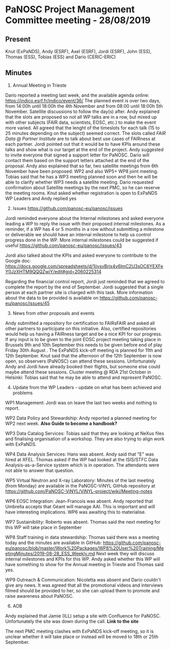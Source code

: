 PaNOSC Project Management Committee meeting - 28/08/2019
=======================================================================

Present
-------
Knut (ExPaNDS), Andy (ESRF), Axel (ESRF), Jordi (ESRF), John (ESS), Thomas (ESS), Tobias (ESS) and Dario (CERIC-ERIC)


Minutes
-------

1. Annual Meeting in Trieste

Dario reported a meeting last week, and the available agenda online: https://indico.esrf.fr/indico/event/36/
The planned event is over two days, from 14:00h until 18:00h the 4th November and from 08:00 until 18:00h 5th November. Satellite
discussions to follow the day(s) after.
Andy explained that the slots are proposed so not all WP talks are in a row, but mixed up with other subjects (FAIR data, scientists,
EOSC, etc.) to make the event more varied. 
All agreed that the lenght of the timeslots for each talk (15 to 25 minutes depending on the subject) seemed correct. The slots 
called *FAIR Data @ Partner Institute* are to talk about best use cases of FAIRness at each partner. 
Jordi pointed out that it would be to have KPIs around these talks and show what is our target at the end of the project.
Andy suggested to invite everyone that signed a support letter for PaNOSC. Dario will contact them based on the support letters 
attached at the end of the proposal.
Andy also explained that so far, two satellite meetings from 6th November have been proposed: WP2 and also WP5+ WP8 joint meeting.
Tobias said that he has a WP3 meeting planned soon and then he will be able to clarify whether WP3 needs a satellite meeting.
Dario requested confirmation about Satellite meetings by the next PMC, so he can reserve the meeting rooms.
Knut asked whether registration is open to ExPaNDS WP Leaders  and Andy replied yes


2. Issues https://github.com/panosc-eu/panosc/issues

Jordi reminded everyone about the Internal milestones and asked everyone leading a WP to reply the issue with their proposed 
internal milestones. As a reminder, if a WP has 4 or 5 months in a row without submitting a milestone or deliverable we should have
an internal milestone to help us control progress done in the WP. More internal milestones could be suggested if useful
https://github.com/panosc-eu/panosc/issues/43

Jordi also talked about the KPIs and asked everyone to contribute to the Google doc: 
https://docs.google.com/spreadsheets/d/1iivsvBrix4v6lmC2U3sOC6YEXFeY0JzXHTM9QQQZwiY/edit#gid=2060225314

Regarding the financial control report, Jordi just reminded that we agreed to complete the report by the end of September.
Jordi suggested that a single person at each partner site is charged with this task. More information about the data to be 
provided is available on https://github.com/panosc-eu/panosc/issues/45

3. News from other proposals and events

Andy submitted a repository for certification to FAIRsFAIR and asked all other partners to participate on this initiative. Also,
certified repositories would help us having a FAIRness target and be a nice KPI for our progress.
If any input is to be given to the joint EOSC project meeting taking place in Brussels 9th and 10th September this needs to be
given before end of play Friday 30th August .
The ExPaNDS kick-off meeting is planned for 11th and 12th September. Knut said that the afternoon of the 12th September is now 
open, so observers (PaNOSC) can attend these sessions. Unfortunately Andy and Jordi have already booked their flights, but someone
else could maybe attend these sessions.
Cluster meeting @ RDA 21st October in Helsinki: Tobias said that he may be able to attend and represent PaNOSC.


4. Update from the WP Leaders - update on what has been achieved and problems

WP1 Management: Jordi was on leave the last two weeks and nothing to report.

WP2 Data Policy and Stewardship: Andy reported a planned meeting for WP2 next week. **Also Guide to become a handbook?**

WP3 Data Catalog Services: Tobias said that they are looking at NeXus files and finalising organisation of a workshop. They are also
trying to align work with ExPaNDS.

WP4 Data Analysis Services: Hans was absent. Andy said that "E" was hired at XFEL. Thomas asked if the WP had looked at the ISIS/STFC Data Analysis-as-a-Service system which is in operation. The attendants were not able to answer that question.

WP5 Virtual Neutron and X-ray Laboratory: Minutes of the last meeting (from Monday) are available in the PaNOSC-ViNYL GitHub repository at https://github.com/PaNOSC-ViNYL/ViNYL-project/wiki/Meeting-notes

WP6 EOSC Integration: Jean-Francois was absent. Andy reported that Umbrella accepts that Géant will manage AAI. This is important 
and will have interesting implications. WP6 was awaiting this to materialise.

WP7 Sustainibility: Roberto was absent. Thomas said the next meeting for this WP will take place in September

WP8 Staff training in data stewardship: Thomas said there was a meeting today and the minutes are available in GitHub: 
https://github.com/panosc-eu/panosc/blob/master/Work%20Packages/WP8%20User%20Training/MeetingMinutes/2019-08-28_ESS_Weekly.md
Next week they will discuss internal milestones and KPIs for this WP. 
Andy asked whether this WP will have something to show for the Annual meeting in Trieste and Thomas said yes.

WP9 Outreach & Communication: Nicoletta was absent and Dario couldn't give any news. It was agreed that all the promotional videos
and interviews filmed should be provided to her, so she can upload them to promote and raise awareness about PaNOSC.

6. AOB

Andy explained that Jamie (ILL) setup a site with Confluence for PaNOSC. Unfortunately the site was down during the call.
**Link to the site**

The next PMC meeting clashes with ExPaNDS kick-off meeting, so it is unclear whether it will take place or instead will be moved
to 18th or 25th September.




